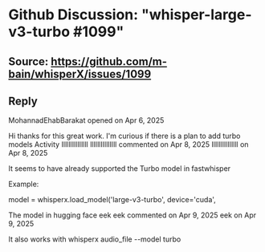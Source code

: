 # Github Discussion: "whisper-large-v3-turbo #1099"

## Source: https://github.com/m-bain/whisperX/issues/1099

## Reply
MohannadEhabBarakat
opened on Apr 6, 2025

Hi thanks for this great work. I'm curious if there is a plan to add turbo models
Activity
IlIlllIIllIIlll
IlIlllIIllIIlll commented on Apr 8, 2025
IlIlllIIllIIlll
on Apr 8, 2025

It seems to have already supported the Turbo model in fastwhisper

Example:

model = whisperx.load_model('large-v3-turbo', device='cuda',

The model in hugging face
eek
eek commented on Apr 9, 2025
eek
on Apr 9, 2025

It also works with whisperx audio_file --model turbo